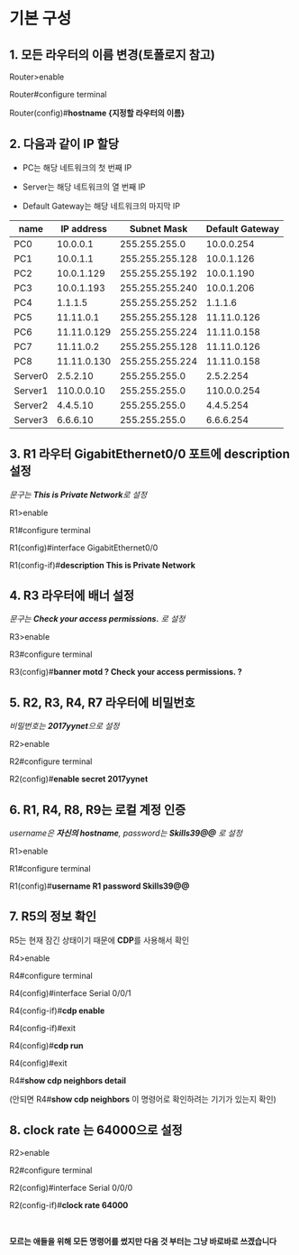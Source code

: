 # 기본 구성
## 1. 모든 라우터의 이름 변경(토폴로지 참고)

Router>enable

Router#configure terminal

Router(config)#**hostname {지정할 라우터의 이름}**

## 2. 다음과 같이 IP 할당

- PC는 해당 네트워크의 첫 번째 IP

- Server는 해당 네트워크의 열 번째 IP

- Default Gateway는 해당 네트워크의 마지막 IP

| name    | IP address  | Subnet Mask     | Default Gateway |
|---------|-------------|-----------------|-----------------|
| PC0     | 10.0.0.1    | 255.255.255.0   | 10.0.0.254      |
| PC1     | 10.0.1.1    | 255.255.255.128 | 10.0.1.126      |
| PC2     | 10.0.1.129  | 255.255.255.192 | 10.0.1.190      |
| PC3     | 10.0.1.193  | 255.255.255.240 | 10.0.1.206      |
| PC4     | 1.1.1.5     | 255.255.255.252 | 1.1.1.6         |
| PC5     | 11.11.0.1   | 255.255.255.128 | 11.11.0.126     |
| PC6     | 11.11.0.129 | 255.255.255.224 | 11.11.0.158     |
| PC7     | 11.11.0.2   | 255.255.255.128 | 11.11.0.126     |
| PC8     | 11.11.0.130 | 255.255.255.224 | 11.11.0.158     |
| Server0 | 2.5.2.10    | 255.255.255.0   | 2.5.2.254       |
| Server1 | 110.0.0.10  | 255.255.255.0   | 110.0.0.254     |
| Server2 | 4.4.5.10    | 255.255.255.0   | 4.4.5.254       |
| Server3 | 6.6.6.10    | 255.255.255.0   | 6.6.6.254       |

## 3. R1 라우터 GigabitEthernet0/0 포트에 description 설정

*문구는 **This is Private Network**로 설정*

R1>enable

R1#configure terminal

R1(config)#interface GigabitEthernet0/0

R1(config-if)#**description This is Private Network**

## 4. R3 라우터에 배너 설정
*문구는 **Check your access permissions.** 로 설정*

R3>enable

R3#configure terminal

R3(config)#**banner motd ? Check your access permissions. ?**

## 5. R2, R3, R4, R7 라우터에 비밀번호 
*비밀번호는 **2017yynet**으로 설정*

R2>enable

R2#configure terminal

R2(config)#**enable secret 2017yynet**

## 6. R1, R4, R8, R9는 로컬 계정 인증

*username은 **자신의 hostname**, password는 **Skills39@@** 로 설정*

R1>enable

R1#configure terminal

R1(config)#**username R1 password Skills39@@**

## 7. R5의 정보 확인
R5는 현재 잠긴 상태이기 때문에 **CDP**를 사용해서 확인

R4>enable

R4#configure terminal

R4(config)#interface Serial 0/0/1

R4(config-if)#**cdp enable**

R4(config-if)#exit

R4(config)#**cdp run**

R4(config)#exit

R4#**show cdp neighbors detail**

(안되면 R4#**show cdp neighbors** 이 명령어로 확인하려는 기기가 있는지 확인)

## 8. clock rate 는 64000으로 설정

R2>enable

R2#configure terminal

R2(config)#interface Serial 0/0/0

R2(config-if)#**clock rate 64000**

<br>

**모르는 애들을 위해 모든 명령어를 썼지만 다음 것 부터는 그냥 바로바로 쓰겠습니다**